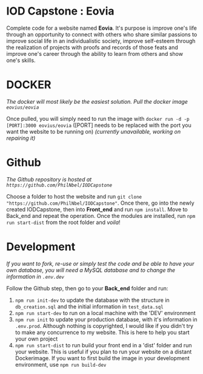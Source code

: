# IOD Capstone : Eovia
Complete code for a website named **Eovia**. It's purpose is improve one's life through an opportunity to connect with others who share similar passions to improve social life in an individualistic society, improve self-esteem through the realization of projects with proofs and records of those feats and improve one's career through the ability to learn from others and show one's skills.

# DOCKER
*The docker will most likely be the easiest solution. Pull the docker image `eovius/eovia`*

Once pulled, you will simply need to run the image with `docker run -d -p [PORT]:3000 eovius/eovia` ([PORT] needs to be replaced with the port you want the website to be running on)
*(currently unavailable, working on repairing it)*

# Github
*The Github repository is hosted at `https://github.com/PhilNbel/IODCapstone`*

Choose a folder to host the website and run `git clone "https://github.com/PhilNbel/IODCapstone"`. Once there, go into the newly created IODCapstone, then into **Front_end** and run `npm install`. Move to Back_end and repeat the operation.
Once the modules are installed, run `npm run start-dist` from the root folder and *voila*!

# Development
*If you want to fork, re-use or simply test the code and be able to have your own database, you will need a MySQL database and to change the information in `.env.dev`*

Follow the Github step, then go to your **Back_end** folder and run:

1. `npm run init-dev` to update the database with the structure in `db_creation.sql` and the initial information in `test_data.sql`
2. `npm run start-dev` to run on a local machine with the 'DEV' environment
3. `npm run init` to update your production database, with it's information in `.env.prod`. Although nothing is copyrighted, I would like if you didn't try to make any concurrence to my website. This is here to help you start your own project
4. `npm run start-dist` to run build your front end in a 'dist' folder and run your website. This is useful if you plan to run your website on a distant Dockerimage. If you want to first build the image in your development environment, use `npm run build-dev`